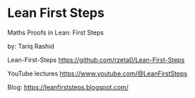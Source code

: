 # Lean First Steps

Maths Proofs in Lean: First Steps

by: Tariq Rashid

Lean-First-Steps <https://github.com/rzeta0/Lean-First-Steps>

YouTube lectures <https://www.youtube.com/@LeanFirstSteps>

Blog: <https://leanfirststeps.blogspot.com/>
